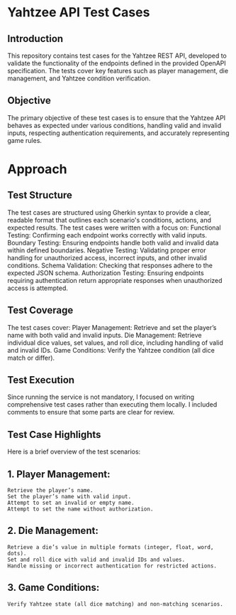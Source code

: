 # Yahtzee API Test Cases


## Introduction
This repository contains test cases for the Yahtzee REST API, developed to validate the functionality of the endpoints defined in the provided OpenAPI specification. The tests cover key features such as player management, die management, and Yahtzee condition verification.


## Objective
The primary objective of these test cases is to ensure that the Yahtzee API behaves as expected under various conditions, handling valid and invalid inputs, respecting authentication requirements, and accurately representing game rules.


# Approach

## Test Structure
The test cases are structured using Gherkin syntax to provide a clear, readable format that outlines each scenario's conditions, actions, and expected results. The test cases were written with a focus on:
	Functional Testing: Confirming each endpoint works correctly with valid inputs.
	Boundary Testing: Ensuring endpoints handle both valid and invalid data within defined boundaries.
	Negative Testing: Validating proper error handling for unauthorized access, incorrect inputs, and other invalid conditions.
	Schema Validation: Checking that responses adhere to the expected JSON schema.
	Authorization Testing: Ensuring endpoints requiring authentication return appropriate responses when unauthorized access is attempted.
 

## Test Coverage

The test cases cover:
	Player Management: Retrieve and set the player’s name with both valid and invalid inputs.
	Die Management: Retrieve individual dice values, set values, and roll dice, including handling of valid and invalid IDs.
	Game Conditions: Verify the Yahtzee condition (all dice match or differ).
 

## Test Execution

Since running the service is not mandatory, I focused on writing comprehensive test cases rather than executing them locally. I included comments to ensure that some parts are clear for review.


## Test Case Highlights

Here is a brief overview of the test scenarios:

## 1.	Player Management:
	Retrieve the player’s name.
	Set the player’s name with valid input.
	Attempt to set an invalid or empty name.
	Attempt to set the name without authorization.
 
## 2.	Die Management:
	Retrieve a die’s value in multiple formats (integer, float, word, dots).
	Set and roll dice with valid and invalid IDs and values.
	Handle missing or incorrect authentication for restricted actions.
 
## 3.	Game Conditions:
	Verify Yahtzee state (all dice matching) and non-matching scenarios.
